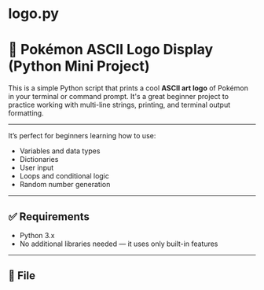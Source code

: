 # logo.py

# 🎨 Pokémon ASCII Logo Display (Python Mini Project)

This is a simple Python script that prints a cool **ASCII art logo** of Pokémon in your terminal or command prompt. It's a great beginner project to practice working with multi-line strings, printing, and terminal output formatting.

---

It’s perfect for beginners learning how to use:

- Variables and data types
- Dictionaries
- User input
- Loops and conditional logic
- Random number generation

---

## ✅ Requirements

- Python 3.x
- No additional libraries needed — it uses only built-in features

---

## 📂 File 
